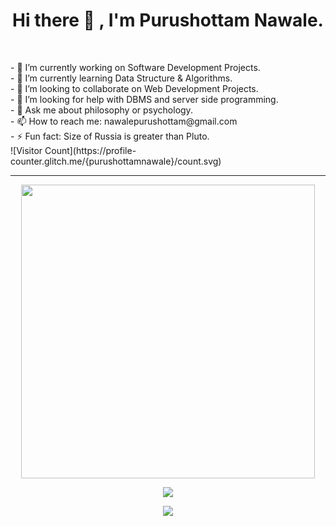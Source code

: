 <h1 align="center">Hi there 👋 , I'm Purushottam Nawale. </h1><br>

<!-- ### Hi there 👋 -->
<p>
- 🔭 I’m currently working on Software Development Projects.<br>
- 🌱 I’m currently learning Data Structure & Algorithms.<br>
- 👯 I’m looking to collaborate on Web Development Projects.<br>
- 🤔 I’m looking for help with DBMS and server side programming.<br>
- 💬 Ask me about philosophy or psychology.<br>
- 📫 How to reach me: nawalepurushottam@gmail.com<br>
- ⚡ Fun fact: Size of Russia is greater than Pluto.<br>
![Visitor Count](https://profile-counter.glitch.me/{purushottamnawale}/count.svg)
</p>
<hr>

<!-- ![Github stats](https://github-readme-stats.vercel.app/api?username=purushottamnawale&theme=tokyonight&show_icons=true&count_private=true) -->

<!-- ![Top Languages Card](https://github-readme-stats.vercel.app/api/top-langs/?username=purushottamnawale&layout=compact&theme=tokyonight) -->


<p align="center"><img src="https://github-readme-stats.vercel.app/api?username=purushottamnawale&show_icons=true&locale=en&count_private=true&theme=tokyonight" width="470"/></P>
<p align="center"><img  src="https://github-readme-streak-stats.herokuapp.com/?user=purushottamnawale&theme=tokyonight"/></p>
<p align="center"><img src="https://github-readme-stats.vercel.app/api/top-langs/?username=purushottamnawale&layout=compact&exclude_repo=PPL_Assignments&theme=tokyonight"/></p>


<!--
**purushottamnawale/purushottamnawale** is a ✨ _special_ ✨ repository because its `README.md` (this file) appears on your GitHub profile.

Here are some ideas to get you started:

- 🔭 I’m currently working on Software Development Projects.
- 🌱 I’m currently learning Data Structure & Algorithms.
- 👯 I’m looking to collaborate on Web Development Projects.
- 🤔 I’m looking for help with DBMS and server side programming.
- 💬 Ask me about philosophy or psychology.
- 📫 How to reach me: nawalepurushottam@gmail.com
- 😄 Pronouns: 
- ⚡ Fun fact: Size of Russia is greater than Pluto.
-->
